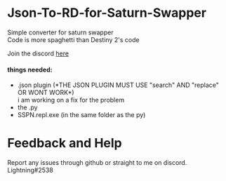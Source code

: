 # Json-To-RD-for-Saturn-Swapper

<p>Simple converter for saturn swapper </br> Code is more spaghetti than Destiny 2's code</p>

Join the discord <a href="https://discord.gg/saturn">here</a>



<h4>things needed:</h4>

<ul>
<li>.json plugin (*THE JSON PLUGIN MUST USE "search" AND "replace" OR WONT WORK*)</li>
i am working on a fix for the problem
<li>the .py</li>
<li>SSPN.repl.exe (in the same folder as the py)</li>
</ul>



# Feedback and Help
Report any issues through github or straight to me on discord. Lightning#2538
